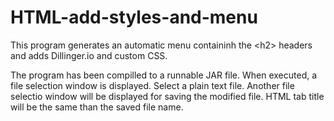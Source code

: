 # HTML-add-styles-and-menu
This program generates an automatic menu containinh the &lt;h2> headers and adds Dillinger.io and custom CSS.

The program has been compilled to a runnable JAR file. When executed, a file selection window is displayed. Select a plain text file. Another file selectio window will be displayed for saving the modified file. HTML tab title will be the same than the saved file name.

